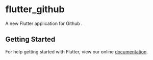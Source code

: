 # flutter_github

A new Flutter application for Github .

## Getting Started

For help getting started with Flutter, view our online
[documentation](https://flutter.io/).
